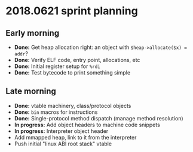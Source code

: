 # 2018.0621 sprint planning
## Early morning
- **Done:** Get heap allocation right: an object with `$heap->allocate($x) = addr`?
- **Done:** Verify ELF code, entry point, allocations, etc
- **Done:** Initial register setup for `%rdi`
- **Done:** Test bytecode to print something simple

## Late morning
- **Done:** vtable machinery, class/protocol objects
- **Done:** `bin` macros for instructions
- **Done:** Single-protocol method dispatch (manage method resolution)
- **In progress:** Add object headers to machine code snippets
- **In progress:** Interpreter object header
- Add mmapped heap, link to it from the interpreter
- Push initial "linux ABI root stack" vtable

